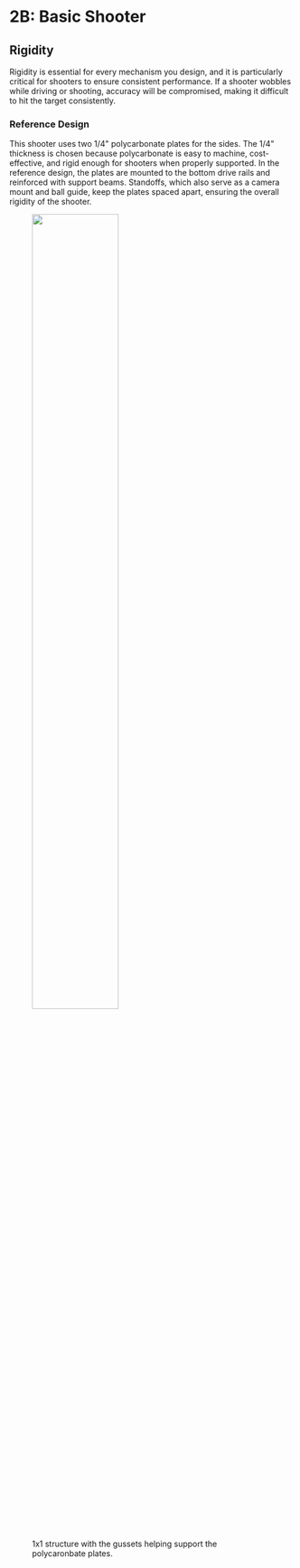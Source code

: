 # 2B: Basic Shooter

## Rigidity

Rigidity is essential for every mechanism you design, and it is particularly critical for shooters to ensure consistent performance. If a shooter wobbles while driving or shooting, accuracy will be compromised, making it difficult to hit the target consistently.

### Reference Design

This shooter uses two 1/4" polycarbonate plates for the sides. The 1/4" thickness is chosen because polycarbonate is easy to machine, cost-effective, and rigid enough for shooters when properly supported. In the reference design, the plates are mounted to the bottom drive rails and reinforced with support beams. Standoffs, which also serve as a camera mount and ball guide, keep the plates spaced apart, ensuring the overall rigidity of the shooter.

<figure>
    <img src="/img/learning-course/stage2-shooter/shooterfront.webp" width="60%">
    <figcaption>1x1 structure with the gussets helping support the polycaronbate plates.</figcaption>
</figure>  